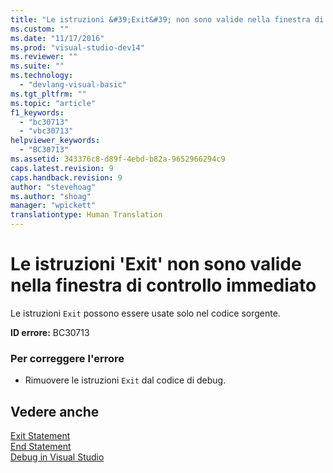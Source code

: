 ```yaml
---
title: "Le istruzioni &#39;Exit&#39; non sono valide nella finestra di controllo immediato | Microsoft Docs"
ms.custom: ""
ms.date: "11/17/2016"
ms.prod: "visual-studio-dev14"
ms.reviewer: ""
ms.suite: ""
ms.technology: 
  - "devlang-visual-basic"
ms.tgt_pltfrm: ""
ms.topic: "article"
f1_keywords: 
  - "bc30713"
  - "vbc30713"
helpviewer_keywords: 
  - "BC30713"
ms.assetid: 343376c8-d89f-4ebd-b82a-9652966294c9
caps.latest.revision: 9
caps.handback.revision: 9
author: "stevehoag"
ms.author: "shoag"
manager: "wpickett"
translationtype: Human Translation
---
```

# Le istruzioni &#39;Exit&#39; non sono valide nella finestra di controllo immediato
Le istruzioni `Exit` possono essere usate solo nel codice sorgente.  
  
 **ID errore:** BC30713  
  
### Per correggere l'errore  
  
-   Rimuovere le istruzioni `Exit` dal codice di debug.  
  
## Vedere anche  
 [Exit Statement](../../visual-basic/language-reference/statements/exit-statement.md)   
 [End Statement](../../visual-basic/language-reference/statements/end-statement.md)   
 [Debug in Visual Studio](/visual-studio/debugger/debugging-in-visual-studio)